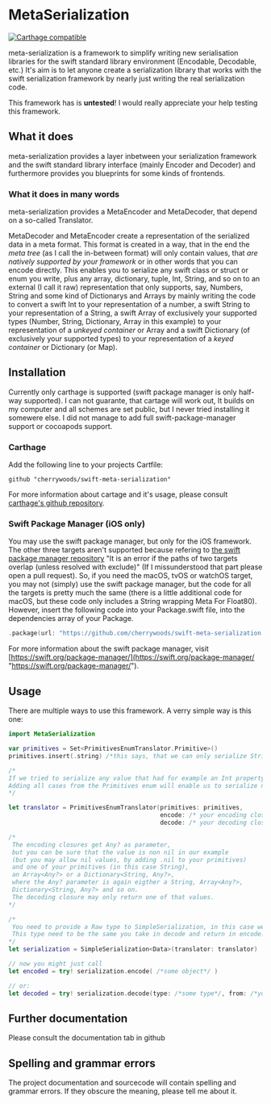 # MetaSerialization
[![Carthage compatible](https://img.shields.io/badge/Carthage-compatible-4BC51D.svg?style=flat)](https://github.com/Carthage/Carthage)

meta-serialization is a framework to simplify writing new serialisation libraries for the swift standard library environment (Encodable, Decodable, etc.)
It's aim is to let anyone create a serialization library that works with the swift serialization framework by nearly just writing the real serialization code.

This framework has is **untested**!
I would really appreciate your help testing this framework.

## What it does
meta-serialization provides a layer inbetween your serialization framework and the swift standard library interface 
(mainly Encoder and Decoder) and furthermore provides you blueprints for some kinds of frontends.
### What it does in many words
meta-serialization provides a MetaEncoder and MetaDecoder, that depend on a so-called Translator. 

MetaDecoder and MetaEncoder create a representation of the serialized data in a meta format. 
This format is created in a way, that in the end the *meta tree* (as I call the in-between format) will only contain values, 
that *are natively supported by your framework* or in other words that you can encode directly. 
This enables you to serialize any swift class or struct or enum you write, 
plus any array, dictionary, tuple, Int, String, and so on to an external (I call it raw) representation that only supports, 
say, Numbers, String and some kind of Dictionarys and Arrays by mainly writing the code to convert a swift Int to your representation of a number, a swift String to your representation of a String, a swift Array of exclusively your supported types (Number, String, Dictionary, Array in this example) to your representation of a *unkeyed container* or Array and  a swift Dictionary (of exclusively your supported types) to your representation of a *keyed container* or Dictionary (or Map).

## Installation
Currently only carthage is supported (swift package manager is only half-way supported).
I can not guarante, that cartage will work out, It builds on my computer and all schemes are set public, but I never tried installing it somewere else. I did not manage to add full swift-package-manager support or cocoapods support.
### Carthage
Add the following line to your projects Cartfile:
```ogdl
github "cherrywoods/swift-meta-serialization"
```
For more information about cartage and it's usage, please consult [carthage's github repository](https://github.com/Carthage/Carthage "https://github.com/Carthage/Carthage").
### Swift Package Manager (iOS only)
You may use the swift package manager, but only for the iOS framework.
The other three targets aren't supported because refering to [the swift package manager repository](https://github.com/apple/swift-package-manager/blob/master/Documentation/PackageDescriptionV4.md#targets) "It is an error if the paths of two targets overlap (unless resolved with exclude)" (If I missunderstood that part please open a pull request).
So, if you need the macOS, tvOS or watchOS target, you may not (simply) use the swift package manager, but the code for all the targets is pretty much the same (there is a little additional code for macOS, but these code only includes a String wrapping Meta For Float80).
However, insert the following code into your Package.swift file, into the dependencies array of your Package.
```swift
.package(url: "https://github.com/cherrywoods/swift-meta-serialization.git", from: "0.0.4"),
```
For more information about the swift package manager, visit [https://swift.org/package-manager/](https://swift.org/package-manager/ "https://swift.org/package-manager/").

## Usage
There are multiple ways to use this framework.
A verry simple way is this one:
```swift
import MetaSerialization

var primitives = Set<PrimitivesEnumTranslator.Primitive>()
primitives.insert(.string) /*this says, that we can only serialize Strings. */

/*
If we tried to serialize any value that had for example an Int property serialization would fail.
Adding all cases from the Primitives enum will enable us to serialize nearly any value.
*/

let translator = PrimitivesEnumTranslator(primitives: primitives,
                                          encode: /* your encoding closure */,
                                          decode: /* your decoding closure */)

/*
 The encoding closures get Any? as parameter,
 but you can be sure that the value is non nil in our example
 (but you may allow nil values, by adding .nil to your primitives)
 and one of your primitives (in this case String),
 an Array<Any?> or a Dictionary<String, Any?>,
 where the Any? parameter is again eigther a String, Array<Any?>,
 Dictionary<String, Any?> and so on.
 The decoding closure may only return one of that values.
*/

/*
 You need to provide a Raw type to SimpleSerialization, in this case we use Data.
 This type need to be the same you take in decode and return in encode.
*/
let serialization = SimpleSerialization<Data>(translator: translator)

// now you might just call
let encoded = try! serialization.encode( /*some object*/ )

// or:
let decoded = try! serialization.decode(type: /*some type*/, from: /*your raw object, some Data in this example*/)
```
## Further documentation
Please consult the documentation tab in github
## Spelling and grammar errors
The project documentation and sourcecode will contain spelling and grammar errors. If they obscure the meaning, please tell me about it.
